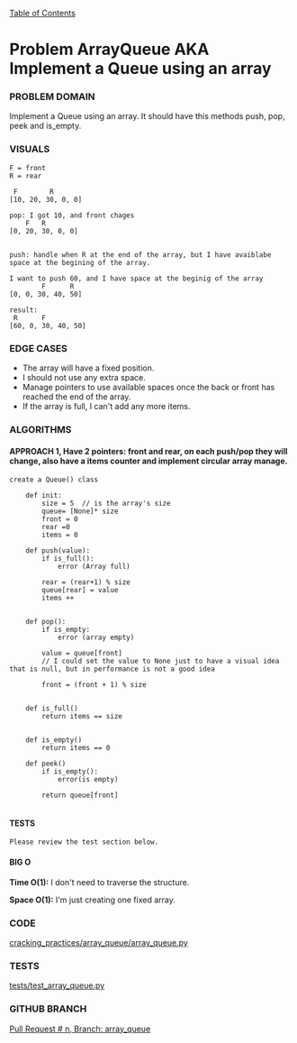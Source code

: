 [Table of Contents](../../README.md)

# Problem ArrayQueue AKA Implement a Queue using an array

### PROBLEM DOMAIN
Implement a Queue using an array. It should have this methods push, pop, peek and is_empty.

### VISUALS

```
F = front
R = rear

 F        R
[10, 20, 30, 0, 0]

pop: I got 10, and front chages
    F   R
[0, 20, 30, 0, 0]


push: handle when R at the end of the array, but I have avaiblabe space at the begining of the array.

I want to push 60, and I have space at the beginig of the array
        F      R
[0, 0, 30, 40, 50]

result:
 R      F
[60, 0, 30, 40, 50]

```

### EDGE CASES

- The array will have a fixed position.
- I should not use any extra space.
- Manage pointers to use available spaces once the back or front has reached the end of the array.
- If the array is full, I can't add any more items.

### ALGORITHMS

#### APPROACH 1, Have 2 pointers: front and rear, on each push/pop they will change, also have a items counter and implement circular array manage.

```
create a Queue() class

    def init:
        size = 5  // is the array's size
        queue= [None]* size
        front = 0
        rear =0
        items = 0

    def push(value):
        if is_full():
            error (Array full)

        rear = (rear+1) % size
        queue[rear] = value
        items ++


    def pop():
        if is_empty:
            error (array empty)

        value = queue[front]
        // I could set the value to None just to have a visual idea that is null, but in performance is not a good idea

        front = (front + 1) % size


    def is_full()
        return items == size


    def is_empty()
        return items == 0

    def peek()
        if is_empty():
            error(is empty)

        return queue[front]


```

#### TESTS

```
Please review the test section below.
```

#### BIG O

**Time O(1):** I don't need to traverse the structure.

**Space O(1):** I'm just creating one fixed array.

### CODE

[cracking_practices/array_queue/array_queue.py](array_queue.py)

### TESTS

[tests/test_array_queue.py](../../tests/test_array_queue.py)

### GITHUB BRANCH

[Pull Request # n, Branch: array_queue](https://github.com/ilealm/cracking-practices/pull/98)
